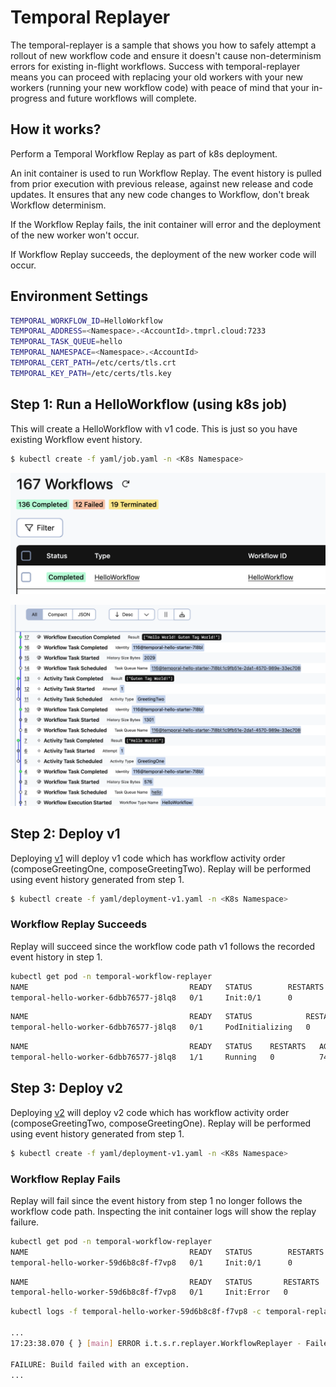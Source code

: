 # Temporal Replayer
The temporal-replayer is a sample that shows you how to safely attempt a rollout of new workflow code and ensure it doesn't cause non-determinism errors for existing in-flight workflows. Success with temporal-replayer means you can proceed with replacing your old workers with your new workers (running your new workflow code) with peace of mind that your in-progress and future workflows will complete.

## How it works?
Perform a Temporal Workflow Replay as part of k8s deployment.

An init container is used to run Workflow Replay. The event history is pulled from prior execution with previous release, against new release and code updates. It ensures that any new code changes to Workflow, don't break Workflow determinism. 

If the Workflow Replay fails, the init container will error and the deployment of the new worker won't occur.

If Workflow Replay succeeds, the deployment of the new worker code will occur.

## Environment Settings
```bash
TEMPORAL_WORKFLOW_ID=HelloWorkflow
TEMPORAL_ADDRESS=<Namespace>.<AccountId>.tmprl.cloud:7233
TEMPORAL_TASK_QUEUE=hello
TEMPORAL_NAMESPACE=<Namespace>.<AccountId>
TEMPORAL_CERT_PATH=/etc/certs/tls.crt
TEMPORAL_KEY_PATH=/etc/certs/tls.key
```

## Step 1: Run a HelloWorkflow (using k8s job)
This will create a HelloWorkflow with v1 code. This is just so you have existing Workflow event history.

```bash
$ kubectl create -f yaml/job.yaml -n <K8s Namespace>
```

![Workflow](static/workflow.png)

![Event History](static/event_history.png)

## Step 2: Deploy v1
Deploying [v1](https://github.com/temporal-sa/temporal-replayer/blob/v1/src/main/java/io/temporal/samples/replay/Hello.java#L113) will deploy v1 code which has workflow activity order (composeGreetingOne, composeGreetingTwo). Replay will be performed using event history generated from step 1.

```bash
$ kubectl create -f yaml/deployment-v1.yaml -n <K8s Namespace>
```

### Workflow Replay Succeeds
Replay will succeed since the workflow code path v1 follows the recorded event history in step 1.

```bash
kubectl get pod -n temporal-workflow-replayer
NAME                                    READY   STATUS        RESTARTS   AGE
temporal-hello-worker-6dbb76577-j8lq8   0/1     Init:0/1      0          2s
```

```bash
NAME                                    READY   STATUS            RESTARTS   AGE
temporal-hello-worker-6dbb76577-j8lq8   0/1     PodInitializing   0          73s
```

```bash
NAME                                    READY   STATUS    RESTARTS   AGE
temporal-hello-worker-6dbb76577-j8lq8   1/1     Running   0          74s
```

## Step 3: Deploy v2
Deploying [v2](https://github.com/temporal-sa/temporal-replayer/blob/v2/src/main/java/io/temporal/samples/replay/Hello.java#L113) will deploy v2 code which has workflow activity order (composeGreetingTwo, composeGreetingOne). Replay will be performed using event history generated from step 1.

```bash
$ kubectl create -f yaml/deployment-v1.yaml -n <K8s Namespace>
```

### Workflow Replay Fails
Replay will fail since the event history from step 1 no longer follows the workflow code path. Inspecting the init container logs will show the replay failure.

```bash
kubectl get pod -n temporal-workflow-replayer
NAME                                    READY   STATUS        RESTARTS   AGE
temporal-hello-worker-59d6b8c8f-f7vp8   0/1     Init:0/1      0          3s
```

```bash
NAME                                    READY   STATUS       RESTARTS   AGE
temporal-hello-worker-59d6b8c8f-f7vp8   0/1     Init:Error   0          74s
```

```bash
kubectl logs -f temporal-hello-worker-59d6b8c8f-f7vp8 -c temporal-replayer -n temporal-workflow-replayer

...
17:23:38.070 { } [main] ERROR i.t.s.r.replayer.WorkflowReplayer - Failed to replay workflow HelloWorkflow

FAILURE: Build failed with an exception.
...
```


